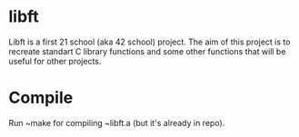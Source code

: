# libft

Libft is a first 21 school (aka 42 school) project. The aim of this project is to recreate standart C library functions and some other functions that will be useful for other projects.

# Compile
Run ~make for compiling ~libft.a (but it's already in repo).
